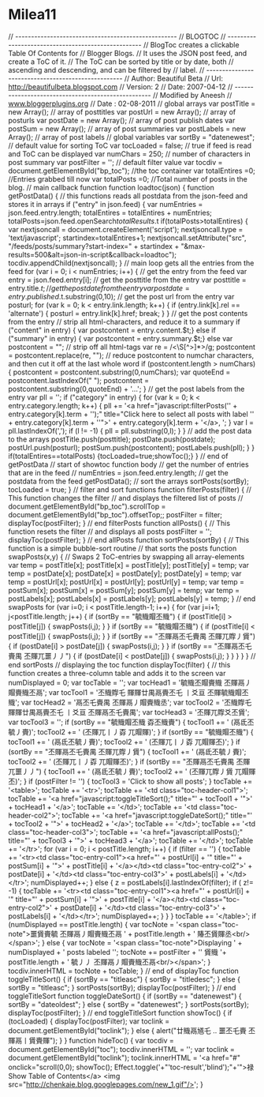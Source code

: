 # Milea11
// --------------------------------------------------- // BLOGTOC // --------------------------------------------------- // BlogToc creates a clickable Table Of Contents for // Blogger Blogs. // It uses the JSON post feed, and create a ToC of it. // The ToC can be sorted by title or by date, both // ascending and descending, and can be filtered by // label. // --------------------------------------------------- // Author: Beautiful Beta // Url: http://beautifulbeta.blogspot.com // Version: 2 // Date: 2007-04-12 // --------------------------------------------------- // Modified by Aneesh  // www.bloggerplugins.org // Date : 02-08-2011 // global arrays     var postTitle = new Array();     // array of posttitles    var postUrl = new Array();       // array of posturls    var postDate = new Array();      // array of post publish dates    var postSum = new Array();       // array of post summaries    var postLabels = new Array();    // array of post labels  // global variables    var sortBy = "datenewest";         // default value for sorting ToC    var tocLoaded = false;           // true if feed is read and ToC can be displayed    var numChars = 250;              // number of characters in post summary    var postFilter = '';             // default filter value    var tocdiv = document.getElementById("bp_toc"); //the toc container    var totalEntires =0; //Entries grabbed till now    var totalPosts =0; //Total number of posts in the blog.  // main callback function  function loadtoc(json) {     function getPostData() {    // this functions reads all postdata from the json-feed and stores it in arrays       if ("entry" in json.feed) {          var numEntries = json.feed.entry.length;          totalEntires = totalEntires + numEntries;          totalPosts=json.feed.openSearch$totalResults.$t          if(totalPosts>totalEntires)          {          var nextjsoncall = document.createElement('script');          nextjsoncall.type = 'text/javascript';          startindex=totalEntires+1;          nextjsoncall.setAttribute("src", "/feeds/posts/summary?start-index=" + startindex + "&amp;max-results=500&amp;alt=json-in-script&amp;callback=loadtoc");          tocdiv.appendChild(nextjsoncall);          }       // main loop gets all the entries from the feed          for (var i = 0; i &lt; numEntries; i++) {          // get the entry from the feed             var entry = json.feed.entry[i];           // get the posttitle from the entry             var posttitle = entry.title.$t;           // get the post date from the entry             var postdate = entry.published.$t.substring(0,10);           // get the post url from the entry             var posturl;             for (var k = 0; k &lt; entry.link.length; k++) {                if (entry.link[k].rel == 'alternate') {                posturl = entry.link[k].href;                break;                }             }           // get the post contents from the entry          // strip all html-characters, and reduce it to a summary             if ("content" in entry) {                var postcontent = entry.content.$t;}             else                if ("summary" in entry) {                   var postcontent = entry.summary.$t;}                else var postcontent = "";          // strip off all html-tags             var re = /&lt;\S[^>]*>/g;              postcontent = postcontent.replace(re, "");          // reduce postcontent to numchar characters, and then cut it off at the last whole word             if (postcontent.length > numChars) {                postcontent = postcontent.substring(0,numChars);                var quoteEnd = postcontent.lastIndexOf(" ");                postcontent = postcontent.substring(0,quoteEnd) + '...';             }           // get the post labels from the entry             var pll = '';             if ("category" in entry) {                for (var k = 0; k &lt; entry.category.length; k++) {                   pll += '&lt;a href="javascript:filterPosts(\'' + entry.category[k].term + '\');" title="Click here to select all posts with label \'' + entry.category[k].term + '\'">' + entry.category[k].term + '&lt;/a>,  ';                }             var l = pll.lastIndexOf(',');             if (l != -1) { pll = pll.substring(0,l); }             }           // add the post data to the arrays             postTitle.push(posttitle);             postDate.push(postdate);             postUrl.push(posturl);             postSum.push(postcontent);             postLabels.push(pll);          }       }       if(totalEntires==totalPosts) {tocLoaded=true;showToc();}    } // end of getPostData  // start of showtoc function body // get the number of entries that are in the feed //   numEntries = json.feed.entry.length;  // get the postdata from the feed    getPostData();  // sort the arrays    sortPosts(sortBy);    tocLoaded = true; }    // filter and sort functions   function filterPosts(filter) { // This function changes the filter // and displays the filtered list of posts   // document.getElementById("bp_toc").scrollTop = document.getElementById("bp_toc").offsetTop;;    postFilter = filter;    displayToc(postFilter); } // end filterPosts  function allPosts() { // This function resets the filter // and displays all posts     postFilter = '';    displayToc(postFilter); } // end allPosts  function sortPosts(sortBy) { // This function is a simple bubble-sort routine // that sorts the posts     function swapPosts(x,y) {    // Swaps 2 ToC-entries by swapping all array-elements       var temp = postTitle[x];       postTitle[x] = postTitle[y];       postTitle[y] = temp;       var temp = postDate[x];       postDate[x] = postDate[y];       postDate[y] = temp;       var temp = postUrl[x];       postUrl[x] = postUrl[y];       postUrl[y] = temp;       var temp = postSum[x];       postSum[x] = postSum[y];       postSum[y] = temp;       var temp = postLabels[x];       postLabels[x] = postLabels[y];       postLabels[y] = temp;    } // end swapPosts     for (var i=0; i &lt; postTitle.length-1; i++) {       for (var j=i+1; j&lt;postTitle.length; j++) {          if (sortBy == "毓賳賵丕賳") { if (postTitle[i] > postTitle[j]) { swapPosts(i,j); } }          if (sortBy == "毓賳賵丕賳") { if (postTitle[i] &lt; postTitle[j]) { swapPosts(i,j); } }          if (sortBy == "丕賱鬲丕乇賷禺 丕賱兀賯丿賲") { if (postDate[i] > postDate[j]) { swapPosts(i,j); } }          if (sortBy == "丕賱鬲丕乇賷禺 丕賱兀噩丿丿") { if (postDate[i] &lt; postDate[j]) { swapPosts(i,j); } }       }    } } // end sortPosts  // displaying the toc  function displayToc(filter) { // this function creates a three-column table and adds it to the screen    var numDisplayed = 0;    var tocTable = '';    var tocHead1 = '毓賳丕賵賷賳 丕賱鬲丿賵賷賳丕鬲';    var tocTool1 = '丕賳賯乇 賱賱廿禺鬲賷丕乇 丨爻亘 丕賱毓賳賵丕賳';    var tocHead2 = '鬲丕乇賷禺 丕賱鬲丿賵賷賳丞';    var tocTool2 = '丕賳賯乇 賱賱廿禺鬲賷丕乇 丨爻亘 丕賱鬲丕乇賷禺';    var tocHead3 = '丕賱兀賯爻丕賲';    var tocTool3 = '';    if (sortBy == "毓賳賵丕賳 孬丕賳賷") {        tocTool1 += ' (鬲氐丕毓丿賷)';       tocTool2 += ' (丕賱兀丨丿孬 兀賵賱)';    }    if (sortBy == "毓賳賵丕賳") {        tocTool1 += ' (鬲氐丕毓丿賷)';       tocTool2 += ' (丕賱兀丨丿孬 兀賵賱丕)';    }    if (sortBy == "丕賱鬲丕乇賷禺 丕賱兀賯丿賲") {        tocTool1 += ' (鬲氐丕毓丿賷)';       tocTool2 += ' (丕賱兀丨丿孬 兀賵賱丕)';    }    if (sortBy == "丕賱鬲丕乇賷禺 丕賱兀噩丿丿") {        tocTool1 += ' (鬲氐丕毓丿賷)';       tocTool2 += ' (丕賱兀賯丿賲 兀賵賱丕)';    }    if (postFilter != '') {       tocTool3 = 'Click to show all posts';    }    tocTable += '&lt;table>';    tocTable += '&lt;tr>';    tocTable += '&lt;td class="toc-header-col1">';    tocTable += '&lt;a href="javascript:toggleTitleSort();" title="' + tocTool1 + '">' + tocHead1 + '&lt;/a>';    tocTable += '&lt;/td>';    tocTable += '&lt;td class="toc-header-col2">';    tocTable += '&lt;a href="javascript:toggleDateSort();" title="' + tocTool2 + '">' + tocHead2 + '&lt;/a>';    tocTable += '&lt;/td>';    tocTable += '&lt;td class="toc-header-col3">';    tocTable += '&lt;a href="javascript:allPosts();" title="' + tocTool3 + '">' + tocHead3 + '&lt;/a>';    tocTable += '&lt;/td>';    tocTable += '&lt;/tr>';    for (var i = 0; i &lt; postTitle.length; i++) {       if (filter == '') {          tocTable += '&lt;tr>&lt;td class="toc-entry-col1">&lt;a href="' + postUrl[i] + '" title="' + postSum[i] + '">' + postTitle[i] + '&lt;/a>&lt;/td>&lt;td class="toc-entry-col2">' + postDate[i] + '&lt;/td>&lt;td class="toc-entry-col3">' + postLabels[i] + '&lt;/td>&lt;/tr>';          numDisplayed++;       } else {           z = postLabels[i].lastIndexOf(filter);           if ( z!= -1) {              tocTable += '&lt;tr>&lt;td class="toc-entry-col1">&lt;a href="' + postUrl[i] + '" title="' + postSum[i] + '">' + postTitle[i] + '&lt;/a>&lt;/td>&lt;td class="toc-entry-col2">' + postDate[i] + '&lt;/td>&lt;td class="toc-entry-col3">' + postLabels[i] + '&lt;/td>&lt;/tr>';              numDisplayed++;           }         }    }    tocTable += '&lt;/table>';    if (numDisplayed == postTitle.length) {       var tocNote = '&lt;span class="toc-note">噩賲賷毓 丕賱鬲丿賵賷賳丕鬲 ' + postTitle.length + ' 賰丕賲賱丞&lt;br/>&lt;/span>'; }    else {       var tocNote = '&lt;span class="toc-note">Displaying ' + numDisplayed + ' posts labeled \'';       tocNote += postFilter + '\' 賲賳 '+ postTitle.length + ' 毓丿丿 丕賱鬲丿賵賷賳丕鬲&lt;br/>&lt;/span>';    }    tocdiv.innerHTML = tocNote + tocTable; } // end of displayToc  function toggleTitleSort() {    if (sortBy == "titleasc") { sortBy = "titledesc"; }    else { sortBy = "titleasc"; }    sortPosts(sortBy);    displayToc(postFilter); } // end toggleTitleSort  function toggleDateSort() {    if (sortBy == "datenewest") { sortBy = "dateoldest"; }    else { sortBy = "datenewest"; }    sortPosts(sortBy);    displayToc(postFilter); } // end toggleTitleSort   function showToc() {   if (tocLoaded) {       displayToc(postFilter);      var toclink = document.getElementById("toclink");       }   else { alert("廿賳鬲馗乇 .. 噩丕乇賷 丕賱鬲丨賲賷賱"); } }  function hideToc() {   var tocdiv = document.getElementById("toc");   tocdiv.innerHTML = '';   var toclink = document.getElementById("toclink");   toclink.innerHTML = '&lt;a href="#" onclick="scroll(0,0); showToc(); Effect.toggle('+"'toc-result','blind');"+'">禄 Show Table of Contents&lt;/a> &lt;img src="http://chenkaie.blog.googlepages.com/new_1.gif"/>'; }
